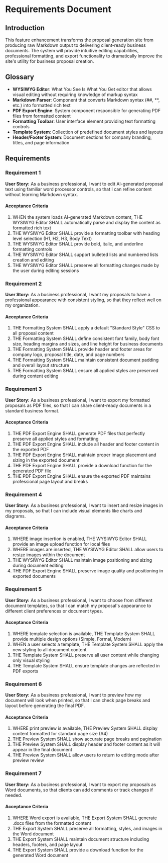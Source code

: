 # Requirements Document

## Introduction

This feature enhancement transforms the proposal generation site from producing raw Markdown output to delivering client-ready business documents. The system will provide intuitive editing capabilities, professional formatting, and export functionality to dramatically improve the site's utility for business proposal creation.

## Glossary

- **WYSIWYG Editor**: What You See Is What You Get editor that allows visual editing without requiring knowledge of markup syntax
- **Markdown Parser**: Component that converts Markdown syntax (##, **, etc.) into formatted rich text
- **PDF Export Engine**: System component responsible for generating PDF files from formatted content
- **Formatting Toolbar**: User interface element providing text formatting controls
- **Template System**: Collection of predefined document styles and layouts
- **Header/Footer System**: Document sections for company branding, titles, and page information

## Requirements

### Requirement 1

**User Story:** As a business professional, I want to edit AI-generated proposal text using familiar word processor controls, so that I can refine content without learning Markdown syntax.

#### Acceptance Criteria

1. WHEN the system loads AI-generated Markdown content, THE WYSIWYG Editor SHALL automatically parse and display the content as formatted rich text
2. THE WYSIWYG Editor SHALL provide a formatting toolbar with heading level selection (H1, H2, H3, Body Text)
3. THE WYSIWYG Editor SHALL provide bold, italic, and underline formatting controls
4. THE WYSIWYG Editor SHALL support bulleted lists and numbered lists creation and editing
5. THE WYSIWYG Editor SHALL preserve all formatting changes made by the user during editing sessions

### Requirement 2

**User Story:** As a business professional, I want my proposals to have a professional appearance with consistent styling, so that they reflect well on my organization.

#### Acceptance Criteria

1. THE Formatting System SHALL apply a default "Standard Style" CSS to all proposal content
2. THE Formatting System SHALL define consistent font family, body font size, heading margins and sizes, and line height for business documents
3. THE Formatting System SHALL provide header and footer areas for company logo, proposal title, date, and page numbers
4. THE Formatting System SHALL maintain consistent document padding and overall layout structure
5. THE Formatting System SHALL ensure all applied styles are preserved during content editing

### Requirement 3

**User Story:** As a business professional, I want to export my formatted proposals as PDF files, so that I can share client-ready documents in a standard business format.

#### Acceptance Criteria

1. THE PDF Export Engine SHALL generate PDF files that perfectly preserve all applied styles and formatting
2. THE PDF Export Engine SHALL include all header and footer content in the exported PDF
3. THE PDF Export Engine SHALL maintain proper image placement and sizing in the exported document
4. THE PDF Export Engine SHALL provide a download function for the generated PDF file
5. THE PDF Export Engine SHALL ensure the exported PDF maintains professional page layout and breaks

### Requirement 4

**User Story:** As a business professional, I want to insert and resize images in my proposals, so that I can include visual elements like charts and diagrams.

#### Acceptance Criteria

1. WHERE image insertion is enabled, THE WYSIWYG Editor SHALL provide an image upload function for local files
2. WHERE images are inserted, THE WYSIWYG Editor SHALL allow users to resize images within the document
3. THE WYSIWYG Editor SHALL maintain image positioning and sizing during document editing
4. THE PDF Export Engine SHALL preserve image quality and positioning in exported documents

### Requirement 5

**User Story:** As a business professional, I want to choose from different document templates, so that I can match my proposal's appearance to different client preferences or document types.

#### Acceptance Criteria

1. WHERE template selection is available, THE Template System SHALL provide multiple design options (Simple, Formal, Modern)
2. WHEN a user selects a template, THE Template System SHALL apply the new styling to all document content
3. THE Template System SHALL preserve all user content while changing only visual styling
4. THE Template System SHALL ensure template changes are reflected in PDF exports

### Requirement 6

**User Story:** As a business professional, I want to preview how my document will look when printed, so that I can check page breaks and layout before generating the final PDF.

#### Acceptance Criteria

1. WHERE print preview is available, THE Preview System SHALL display content formatted for standard page size (A4)
2. THE Preview System SHALL show accurate page breaks and pagination
3. THE Preview System SHALL display header and footer content as it will appear in the final document
4. THE Preview System SHALL allow users to return to editing mode after preview review

### Requirement 7

**User Story:** As a business professional, I want to export my proposals as Word documents, so that clients can add comments or track changes if needed.

#### Acceptance Criteria

1. WHERE Word export is available, THE Export System SHALL generate .docx files from the formatted content
2. THE Export System SHALL preserve all formatting, styles, and images in the Word document
3. THE Export System SHALL maintain document structure including headers, footers, and page layout
4. THE Export System SHALL provide a download function for the generated Word document